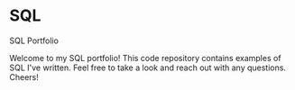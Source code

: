 # SQL
SQL Portfolio

Welcome to my SQL portfolio! This code repository contains examples of SQL I've written. Feel free to take a look and reach out with any questions. Cheers!
